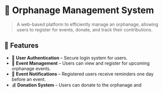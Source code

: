 # 🏡 Orphanage Management System

> A web-based platform to efficiently manage an orphanage, allowing users to register for events, donate, and track their contributions.

## 🚀 Features

- 🔐 **User Authentication** – Secure login system for users.
- 🎉 **Event Management** – Users can view and register for upcoming orphanage events.
- 🔔 **Event Notifications** – Registered users receive reminders one day before an event.
- 💰 **Donation System** – Users can donate to the orphanage and
